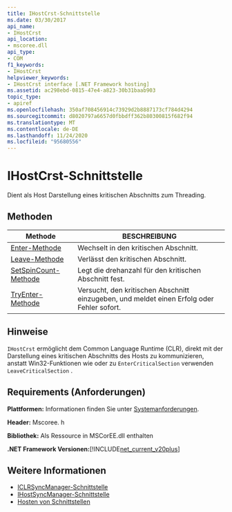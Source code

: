 ```yaml
---
title: IHostCrst-Schnittstelle
ms.date: 03/30/2017
api_name:
- IHostCrst
api_location:
- mscoree.dll
api_type:
- COM
f1_keywords:
- IHostCrst
helpviewer_keywords:
- IHostCrst interface [.NET Framework hosting]
ms.assetid: ac298ebd-0815-47e4-a823-30b31baab903
topic_type:
- apiref
ms.openlocfilehash: 350af708456914c73929d2b8887173cf784d4294
ms.sourcegitcommit: d8020797a6657d0fbbdff362b80300815f682f94
ms.translationtype: MT
ms.contentlocale: de-DE
ms.lasthandoff: 11/24/2020
ms.locfileid: "95680556"
---
```

# <a name="ihostcrst-interface"></a>IHostCrst-Schnittstelle

Dient als Host Darstellung eines kritischen Abschnitts zum Threading.  
  
## <a name="methods"></a>Methoden  
  
|Methode|BESCHREIBUNG|  
|------------|-----------------|  
|[Enter-Methode](ihostcrst-enter-method.md)|Wechselt in den kritischen Abschnitt.|  
|[Leave-Methode](ihostcrst-leave-method.md)|Verlässt den kritischen Abschnitt.|  
|[SetSpinCount-Methode](ihostcrst-setspincount-method.md)|Legt die drehanzahl für den kritischen Abschnitt fest.|  
|[TryEnter-Methode](ihostcrst-tryenter-method.md)|Versucht, den kritischen Abschnitt einzugeben, und meldet einen Erfolg oder Fehler sofort.|  
  
## <a name="remarks"></a>Hinweise  

 `IHostCrst` ermöglicht dem Common Language Runtime (CLR), direkt mit der Darstellung eines kritischen Abschnitts des Hosts zu kommunizieren, anstatt Win32-Funktionen wie oder zu `EnterCriticalSection` verwenden `LeaveCriticalSection` .  
  
## <a name="requirements"></a>Requirements (Anforderungen)  

 **Plattformen:** Informationen finden Sie unter [Systemanforderungen](../../get-started/system-requirements.md).  
  
 **Header:** Mscoree. h  
  
 **Bibliothek:** Als Ressource in MSCorEE.dll enthalten  
  
 **.NET Framework Versionen:**[!INCLUDE[net_current_v20plus](../../../../includes/net-current-v20plus-md.md)]  
  
## <a name="see-also"></a>Weitere Informationen

- [ICLRSyncManager-Schnittstelle](iclrsyncmanager-interface.md)
- [IHostSyncManager-Schnittstelle](ihostsyncmanager-interface.md)
- [Hosten von Schnittstellen](hosting-interfaces.md)
